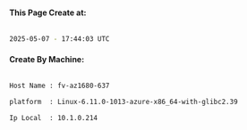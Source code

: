 
   
#### This Page Create at:

```bash

2025-05-07 - 17:44:03 UTC

```

#### Create By Machine:

```bash

Host Name : fv-az1680-637

platform  : Linux-6.11.0-1013-azure-x86_64-with-glibc2.39

Ip Local  : 10.1.0.214

```

